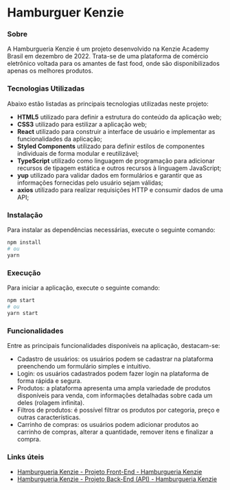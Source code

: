 # Hamburguer Kenzie

### Sobre

A Hamburgueria Kenzie é um projeto desenvolvido na Kenzie Academy Brasil em dezembro de 2022. Trata-se de uma plataforma de comércio eletrônico voltada para os amantes de fast food, onde são disponibilizados apenas os melhores produtos.

### Tecnologias Utilizadas

Abaixo estão listadas as principais tecnologias utilizadas neste projeto:

- **HTML5** utilizado para definir a estrutura do conteúdo da aplicação web;
- **CSS3** utilizado para estilizar a aplicação web;
- **React** utilizado para construir a interface de usuário e implementar as funcionalidades da aplicação;
- **Styled Components** utilizado para definir estilos de componentes individuais de forma modular e reutilizável;
- **TypeScript** utilizado como linguagem de programação para adicionar recursos de tipagem estática e outros recursos à linguagem JavaScript;
- **yup** utilizado para validar dados em formulários e garantir que as informações fornecidas pelo usuário sejam válidas;
- **axios** utilizado para realizar requisições HTTP e consumir dados de uma API;

### Instalação

Para instalar as dependências necessárias, execute o seguinte comando:

```bash
npm install
# ou
yarn
```

### Execução

Para iniciar a aplicação, execute o seguinte comando:

```bash
npm start
# ou
yarn start
```

### Funcionalidades

Entre as principais funcionalidades disponíveis na aplicação, destacam-se:

- Cadastro de usuários: os usuários podem se cadastrar na plataforma preenchendo um formulário simples e intuitivo.
- Login: os usuários cadastrados podem fazer login na plataforma de forma rápida e segura.
- Produtos: a plataforma apresenta uma ampla variedade de produtos disponíveis para venda, com informações detalhadas sobre cada um deles (rolagem infinita).
- Filtros de produtos: é possível filtrar os produtos por categoria, preço e outras características.
- Carrinho de compras: os usuários podem adicionar produtos ao carrinho de compras, alterar a quantidade, remover itens e finalizar a compra.

### Links úteis
- [Hamburgueria Kenzie - Projeto Front-End - Hamburgueria Kenzie](https://hamburgueria-v2-leocarlos-dias.vercel.app/login)
- [Hamburgueria Kenzie - Projeto Back-End (API) - Hamburgueria Kenzie](https://github.com/Kenzie-Academy-Brasil-Developers/hamburgueria-kenzie-version-2)
